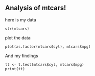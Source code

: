 Analysis of mtcars!
-------------------

here is my data

    str(mtcars)

plot the data

    plot(as.factor(mtcars$cyl), mtcars$mpg)

And my findings

    tt <- t.test(mtcars$cyl, mtcars$mpg)
    print(tt)
